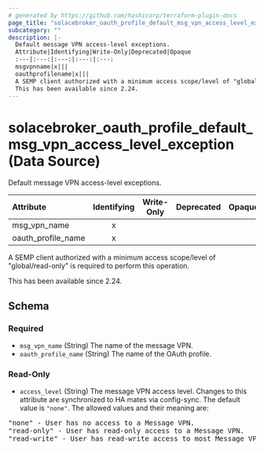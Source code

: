 ```yaml
---
# generated by https://github.com/hashicorp/terraform-plugin-docs
page_title: "solacebroker_oauth_profile_default_msg_vpn_access_level_exception Data Source - solacebroker"
subcategory: ""
description: |-
  Default message VPN access-level exceptions.
  Attribute|Identifying|Write-Only|Deprecated|Opaque
  :---|:---:|:---:|:---:|:---:
  msgvpnname|x|||
  oauthprofilename|x|||
  A SEMP client authorized with a minimum access scope/level of "global/read-only" is required to perform this operation.
  This has been available since 2.24.
---
```


# solacebroker_oauth_profile_default_msg_vpn_access_level_exception (Data Source)

Default message VPN access-level exceptions.


Attribute|Identifying|Write-Only|Deprecated|Opaque
:---|:---:|:---:|:---:|:---:
msg_vpn_name|x|||
oauth_profile_name|x|||



A SEMP client authorized with a minimum access scope/level of "global/read-only" is required to perform this operation.

This has been available since 2.24.



<!-- schema generated by tfplugindocs -->
## Schema

### Required

- `msg_vpn_name` (String) The name of the message VPN.
- `oauth_profile_name` (String) The name of the OAuth profile.

### Read-Only

- `access_level` (String) The message VPN access level. Changes to this attribute are synchronized to HA mates via config-sync. The default value is `"none"`. The allowed values and their meaning are:

<pre>
"none" - User has no access to a Message VPN.
"read-only" - User has read-only access to a Message VPN.
"read-write" - User has read-write access to most Message VPN settings.
</pre>


